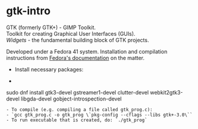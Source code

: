 # gtk-intro

GTK (formerly GTK+) - GIMP Toolkit.  
Toolkit for creating Graphical User Interfaces (GUIs).  
*Widgets* - the fundamental building block of GTK projects. 

Developed under a Fedora 41 system.
Installation and compilation instructions from [Fedora's documentation](https://developer.fedoraproject.org/tech/languages/c/gtk.html) on the matter.
- Install necessary packages:
- ```
sudo dnf install gtk3-devel gstreamer1-devel clutter-devel webkit2gtk3-devel libgda-devel gobject-introspection-devel
```
- To compile (e.g. compiling a file called gtk_prog.c):
- `gcc gtk_prog.c -o gtk_prog \`pkg-config --cflags --libs gtk+-3.0\``
- To run executable that is created, do: `./gtk_prog`
